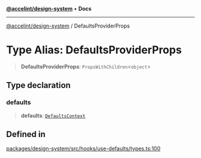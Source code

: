 [**@accelint/design-system**](../README.md) • **Docs**

***

[@accelint/design-system](../README.md) / DefaultsProviderProps

# Type Alias: DefaultsProviderProps

> **DefaultsProviderProps**: `PropsWithChildren`\<`object`\>

## Type declaration

### defaults

> **defaults**: [`DefaultsContext`](DefaultsContext.md)

## Defined in

[packages/design-system/src/hooks/use-defaults/types.ts:100](https://github.com/gohypergiant/standard-toolkit/blob/258694cea8ed8bbd956b3cf5da47c2c9debcf127/packages/design-system/src/hooks/use-defaults/types.ts#L100)
